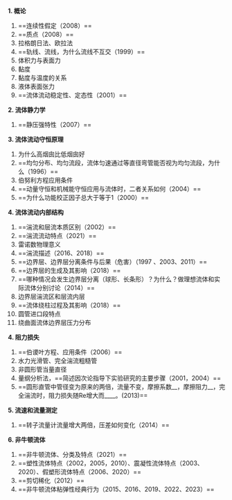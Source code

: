 
**1. 概论**
1. ==连续性假定（2008）==
2. ==质点（2008）==
3. 拉格朗日法、欧拉法
4. ==轨线、流线，为什么流线不互交（1999）==
5. 体积力与表面力
6. 黏度
7. 黏度与温度的关系
8. 液体表面张力
9. ==流体流动稳定性、定态性（2001）==

**2. 流体静力学**
1. ==静压强特性（2007）==

**3. 流体流动守恒原理**
1. 为什么高烟囱比低烟囱好
2. ==均匀分布、均匀流段，流体匀速通过等直径弯管能否视为均匀流段，为什么（1996）==
3. 伯努利方程应用条件
4. ==动量守恒和机械能守恒应用与流体时，二者关系如何（2004）==
5. ==为什么功能校正因子总大于等于1（2000）==

**4. 流体流动内部结构**
1. ==湍流和层流本质区别（2002）==
2. ==湍流流动特点（2021）==
3. 雷诺数物理意义
4. ==湍流描述（2016、2018）==
5. ==边界层、边界层分离条件与后果（危害）（1997 、2003、2011）==
6. ==边界层的生成及其影响（2018）==
7. ==哪种情况会发生边界层分离（球形、长条形）？为什么？做理想流体和实际流体分别讨论（2014）==
8. 边界层湍流区和层流内层
9. ==流体绕柱过程及其影响（2018）==
10. 圆管进口段特点
11. 绕曲面流体边界层压力分布

**4. 阻力损失**
1. ==伯谡叶方程、应用条件（2006）==
2. 水力光滑管、完全湍流粗糙管
3. 非圆形管当量直径
4. 量纲分析法，==简述因次论指导下实验研究的主要步骤（2001，2004）==
5. ==圆形直管中管径变为原来的两倍，流量不变，摩擦系数\_\_，摩擦阻力\_\_，完全湍流时，阻力损失随Re增大而\_\_\_\_。(2013)==

**5. 流速和流量测定**
1. ==转子流量计流量增大两倍，压差如何变化（2014）==

**6. 非牛顿流体**
1. ==非牛顿流体、分类及特点（2021）==
2. ==塑性流体特点（2002，2005，2010）、震凝性流体特点（2003、2020）、假塑形流体特点（2006、2020）==
3. ==剪切稀化（2012）==
4. ==非牛顿流体粘弹性经典行为（2015、2016、2019、2022、2023）==